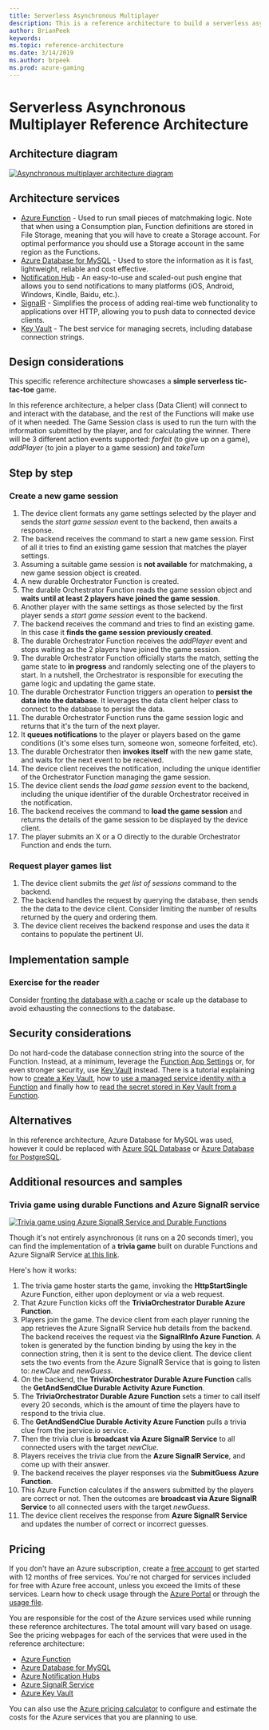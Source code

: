 ```yaml
---
title: Serverless Asynchronous Multiplayer
description: This is a reference architecture to build a serverless asynchronous multiplayer game on Azure
author: BrianPeek
keywords: 
ms.topic: reference-architecture
ms.date: 3/14/2019
ms.author: brpeek
ms.prod: azure-gaming
---
```


# Serverless Asynchronous Multiplayer Reference Architecture

## Architecture diagram

[![Asynchronous multiplayer architecture diagram](media/multiplayer/multiplayer-async-single.png)](media/multiplayer/multiplayer-async-single.png)

## Architecture services

- [Azure Function](/azure/azure-functions/functions-overview) - Used to run small pieces of matchmaking logic. Note that when using a Consumption plan, Function definitions are stored in File Storage, meaning that you will have to create a Storage account. For optimal performance you should use a Storage account in the same region as the Functions.
- [Azure Database for MySQL](/azure/mysql/) - Used to store the information as it is fast, lightweight, reliable and cost effective.
- [Notification Hub](/azure/mysql/) - An easy-to-use and scaled-out push engine that allows you to send notifications to many platforms (iOS, Android, Windows, Kindle, Baidu, etc.).
- [SignalR](https://azure.microsoft.com/services/signalr-service/) - Simplifies the process of adding real-time web functionality to applications over HTTP, allowing you to push data to connected device clients.
- [Key Vault](/azure/key-vault/key-vault-overview) - The best service for managing secrets, including database connection strings.

## Design considerations

This specific reference architecture showcases a **simple serverless tic-tac-toe** game.

In this reference architecture, a helper class (Data Client) will connect to and interact with the database, and the rest of the Functions will make use of it when needed. The Game Session class is used to run the turn with the information submitted by the player, and for calculating the winner. There will be 3 different action events supported: *forfeit* (to give up on a game), *addPlayer* (to join a player to a game session) and *takeTurn*

## Step by step

### Create a new game session

1. The device client formats any game settings selected by the player and sends the *start game session* event to the backend, then awaits a response.
1. The backend receives the command to start a new game session. First of all it tries to find an existing game session that matches the player settings.
1. Assuming a suitable game session is **not available** for matchmaking, a new game session object is created.
1. A new durable Orchestrator Function is created.
1. The durable Orchestrator Function reads the game session object and **waits until at least 2 players have joined the game session**.
1. Another player with the same settings as those selected by the first player sends a *start game session* event to the backend.
1. The backend receives the command and tries to find an existing game. In this case it **finds the game session previously created**.
1. The durable Orchestrator Function receives the *addPlayer* event and stops waiting as the 2 players have joined the game session.
1. The durable Orchestrator Function officially starts the match, setting the game state to **in progress** and randomly selecting one of the players to start. In a nutshell, the Orchestrator is responsible for executing the game logic and updating the game state.
1. The durable Orchestrator Function triggers an operation to **persist the data into the database**. It leverages the data client helper class to connect to the database to persist the data.
1. The durable Orchestrator Function runs the game session logic and returns that it's the turn of the next player.
1. It **queues notifications** to the player or players based on the game conditions (it's some elses turn, someone won, someone forfeited, etc).
1. The durable Orchestrator then **invokes itself** with the new game state, and waits for the next event to be received.
1. The device client receives the notification, including the unique identifier of the Orchestrator Function managing the game session.
1. The device client sends the *load game session* event to the backend, including the unique identifier of the durable Orchestrator received in the notification.
1. The backend receives the command to **load the game session** and returns the details of the game session to be displayed by the device client.
1. The player submits an X or a O directly to the durable Orchestrator Function and ends the turn.

### Request player games list

1. The device client submits the *get list of sessions* command to the backend.
2. The backend handles the request by querying the database, then sends the the data to the device client. Consider limiting the number of results returned by the query and ordering them.
3. The device client receives the backend response and uses the data it contains to populate the pertinent UI.

## Implementation sample

### Exercise for the reader

Consider [fronting the database with a cache](/azure/architecture/best-practices/caching?toc=/azure/redis-cache/toc.json#considerations-for-using-caching) or scale up the database to avoid exhausting the connections to the database.

## Security considerations

Do not hard-code the database connection string into the source of the Function.  Instead, at a minimum, leverage the [Function App Settings](/azure/azure-functions/functions-how-to-use-azure-function-app-settings#manage-app-service-settings) or, for even stronger security, use [Key Vault](/azure/key-vault/) instead. There is a tutorial explaining how to [create a Key Vault](https://blogs.msdn.microsoft.com/benjaminperkins/2018/06/13/create-an-azure-key-vault-and-secret/), how to [use a managed service identity with a Function](https://blogs.msdn.microsoft.com/benjaminperkins/2018/06/13/using-managed-service-identity-msi-with-and-azure-app-service-or-an-azure-function/) and finally how to [read the secret stored in Key Vault from a Function](https://blogs.msdn.microsoft.com/benjaminperkins/2018/06/13/how-to-connect-to-a-database-from-an-azure-function-using-azure-key-vault/).

## Alternatives

In this reference architecture, Azure Database for MySQL was used, however it could be replaced with [Azure SQL Database](/azure/sql-database/sql-database-technical-overview) or [Azure Database for PostgreSQL](/azure/postgresql/).

## Additional resources and samples

### Trivia game using durable Functions and Azure SignalR service

[![Trivia game using Azure SignalR Service and Durable Functions](media/multiplayer/multiplayer-async-trivia.png)](media/multiplayer/multiplayer-async-trivia.png)

Though it's not entirely asynchronous (it runs on a 20 seconds timer), you can find the implementation of a **trivia game** built on durable Functions and Azure SignalR Service [at this link](https://github.com/anthonychu/serverless-trivia).

Here's how it works:

1. The trivia game hoster starts the game, invoking the **HttpStartSingle** Azure Function, either upon deployment or via a web request.
2. That Azure Function kicks off the **TriviaOrchestrator Durable Azure Function**.
3. Players join the game. The device client from each player running the app retrieves the Azure SignalR Service hub details from the backend. The backend receives the request via the **SignalRInfo Azure Function**.  A token is generated by the function binding by using the key in the connection string, then it is sent to the device client. The device client sets the two events from the Azure SignalR Service that is going to listen to: *newClue* and *newGuess*.
4. On the backend, the **TriviaOrchestrator Durable Azure Function** calls the **GetAndSendClue Durable Activity Azure Function**.
5. The **TriviaOrchestrator Durable Azure Function** sets a timer to call itself every 20 seconds, which is the amount of time the players have to respond to the trivia clue.
6. The **GetAndSendClue Durable Activity Azure Function** pulls a trivia clue from the jservice.io service.
7. Then the trivia clue is **broadcast via Azure SignalR Service** to all connected users with the target *newClue*.
8. Players receives the trivia clue from the **Azure SignalR Service**, and come up with their answer.
9. The backend receives the player responses via the **SubmitGuess Azure Function**.
10. This Azure Function calculates if the answers submitted by the players are correct or not. Then the outcomes are **broadcast via Azure SignalR Service** to all connected users with the target *newGuess*.
11. The device client receives the response from **Azure SignalR Service** and updates the number of correct or incorrect guesses.

## Pricing

If you don't have an Azure subscription, create a [free account](https://aka.ms/azfreegamedev) to get started with 12 months of free services. You're not charged for services included for free with Azure free account, unless you exceed the limits of these services. Learn how to check usage through the [Azure Portal](/azure/billing/billing-check-free-service-usage#check-usage-on-the-azure-portal) or through the [usage file](/azure/billing/billing-check-free-service-usage#check-usage-through-the-usage-file).

You are responsible for the cost of the Azure services used while running these reference architectures.  The total amount will vary based on usage. See the pricing webpages for each of the services that were used in the reference architecture:

- [Azure Function](https://azure.microsoft.com/pricing/details/functions/)
- [Azure Database for MySQL](https://azure.microsoft.com/pricing/details/mysql/)
- [Azure Notification Hubs](https://azure.microsoft.com/pricing/details/notification-hubs/)
- [Azure SignalR Service](https://azure.microsoft.com/pricing/details/signalr-service/)
- [Azure Key Vault](https://azure.microsoft.com/pricing/details/key-vault/)

You can also use the [Azure pricing calculator](https://azure.microsoft.com/pricing/calculator/) to configure and estimate the costs for the Azure services that you are planning to use.